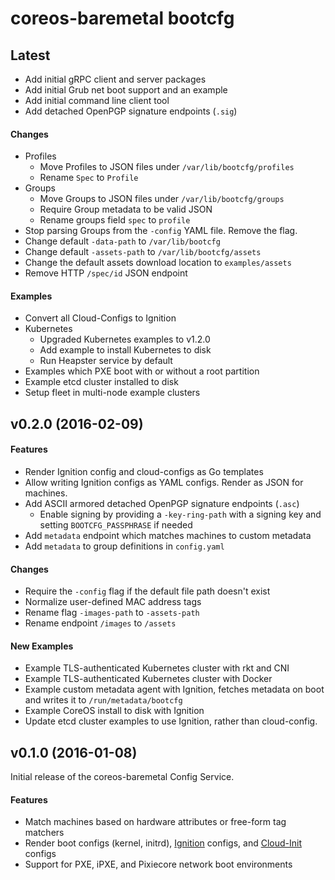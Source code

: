# coreos-baremetal bootcfg

## Latest

* Add initial gRPC client and server packages
* Add initial Grub net boot support and an example
* Add initial command line client tool
* Add detached OpenPGP signature endpoints (`.sig`)

#### Changes

* Profiles
    - Move Profiles to JSON files under `/var/lib/bootcfg/profiles`
    - Rename `Spec` to `Profile`
* Groups
    - Move Groups to JSON files under `/var/lib/bootcfg/groups`
    - Require Group metadata to be valid JSON
    - Rename groups field `spec` to `profile`
* Stop parsing Groups from the `-config` YAML file. Remove the flag.
* Change default `-data-path` to `/var/lib/bootcfg`
* Change default `-assets-path` to `/var/lib/bootcfg/assets`
* Change the default assets download location to `examples/assets`
* Remove HTTP `/spec/id` JSON endpoint

#### Examples

* Convert all Cloud-Configs to Ignition
* Kubernetes
    * Upgraded Kubernetes examples to v1.2.0
    * Add example to install Kubernetes to disk
    * Run Heapster service by default
* Examples which PXE boot with or without a root partition
* Example etcd cluster installed to disk
* Setup fleet in multi-node example clusters


## v0.2.0 (2016-02-09)

#### Features

* Render Ignition config and cloud-configs as Go templates
* Allow writing Ignition configs as YAML configs. Render as JSON for machines.
* Add ASCII armored detached OpenPGP signature endpoints (`.asc`)
    - Enable signing by providing a `-key-ring-path` with a signing key and setting `BOOTCFG_PASSPHRASE` if needed
* Add `metadata` endpoint which matches machines to custom metadata
* Add `metadata` to group definitions in `config.yaml`

#### Changes

* Require the `-config` flag if the default file path doesn't exist
* Normalize user-defined MAC address tags
* Rename flag `-images-path` to `-assets-path`
* Rename endpoint `/images` to `/assets`

#### New Examples

* Example TLS-authenticated Kubernetes cluster with rkt and CNI
* Example TLS-authenticated Kubernetes cluster with Docker
* Example custom metadata agent with Ignition, fetches metadata on boot and writes it to `/run/metadata/bootcfg`
* Example CoreOS install to disk with Ignition
* Update etcd cluster examples to use Ignition, rather than cloud-config.

## v0.1.0 (2016-01-08)

Initial release of the coreos-baremetal Config Service.

#### Features

* Match machines based on hardware attributes or free-form tag matchers
* Render boot configs (kernel, initrd), [Ignition](https://coreos.com/ignition/docs/latest/what-is-ignition.html) configs, and [Cloud-Init](https://github.com/coreos/coreos-cloudinit) configs
* Support for PXE, iPXE, and Pixiecore network boot environments
